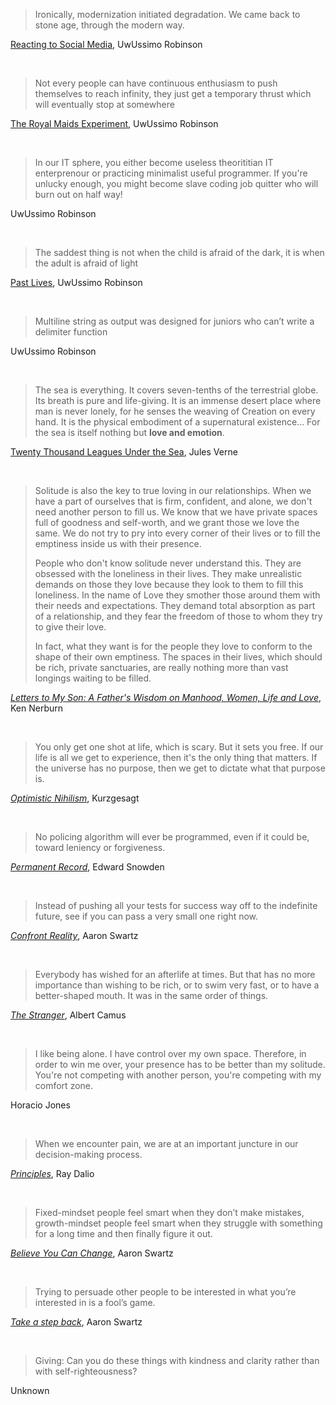 > Ironically, modernization initiated degradation. We came back to stone age, through the modern way.

[Reacting to Social Media](https://t.me/uwublog/636), UwUssimo Robinson

<br />

> Not every people can have continuous enthusiasm to push themselves to reach infinity, they just get a temporary thrust which will eventually stop at somewhere

[The Royal Maids Experiment](https://t.me/uwublog/695), UwUssimo Robinson

<br />

> In our IT sphere, you either become useless theorititian IT enterprenour or practicing minimalist useful programmer. If you're unlucky enough, you might become slave coding job quitter who will burn out on half way!

UwUssimo Robinson

<br />

> The saddest thing is not when the child is afraid of the dark, it is when the adult is afraid of light

[Past Lives](https://www.youtube.com/watch?v=-TXtyYZIiWc), UwUssimo Robinson

<br />

> Multiline string as output was designed for juniors who can’t write a delimiter function

UwUssimo Robinson

<br />

> The sea is everything. It covers seven-tenths of the terrestrial globe. Its breath is pure and life-giving. It is an immense desert place where man is never lonely, for he senses the weaving of Creation on every hand. It is the physical embodiment of a supernatural existence... For the sea is itself nothing but **love and emotion**.

[Twenty Thousand Leagues Under the Sea](https://www.amazon.com/000-Leagues-Under-Wordsworth-Classics/dp/1853260312), Jules Verne

<br />

> Solitude is also the key to true loving in our relationships. When we have a part of ourselves that is firm, confident, and alone, we don't need another person to fill us. We know that we have private spaces full of goodness and self-worth, and we grant those we love the same. We do not try to pry into every corner of their lives or to fill the emptiness inside us with their presence.
>
> People who don't know solitude never understand this. They are obsessed with the loneliness in their lives. They make unrealistic demands on those they love because they look to them to fill this loneliness. In the name of Love they smother those around them with their needs and expectations. They demand total absorption as part of a relationship, and they fear the freedom of those to whom they try to give their love.
>
> In fact, what they want is for the people they love to conform to the shape of their own emptiness. The spaces in their lives, which should be rich, private sanctuaries, are really nothing more than vast longings waiting to be filled.

[_Letters to My Son: A Father's Wisdom on Manhood, Women, Life and Love_](https://www.amazon.com/Letters-My-Son-Fathers-Manhood/dp/188003249X), Ken Nerburn

<br />

> You only get one shot at life, which is scary. But it sets you free. If our life is all we get to experience, then it's the only thing that matters. If the universe has no purpose, then we get to dictate what that purpose is.

[_Optimistic Nihilism_](https://www.youtube.com/watch?v=MBRqu0YOH14), Kurzgesagt

<br />

> No policing algorithm will ever be programmed, even if it could be, toward leniency or forgiveness.

[_Permanent Record_](https://www.amazon.com/Permanent-Record-Edward-Snowden/dp/1250237238), Edward Snowden

<br />

> Instead of pushing all your tests for success way off to the indefinite future, see if you can pass a very small one right now.

[_Confront Reality_](http://www.aaronsw.com/weblog/anders), Aaron Swartz

<br />

> Everybody has wished for an afterlife at times. But that has no more importance than wishing to be rich, or to swim very fast, or to have a better-shaped mouth. It was in the same order of things.

[_The Stranger_](https://www.amazon.com/Stranger-Albert-Camus/dp/0679720200), Albert Camus

<br />

> I like being alone. I have control over my own space. Therefore, in order to win me over, your presence has to be better than my solitude. You're not competing with another person, you're competing with my comfort zone.

Horacio Jones

<br />

> When we encounter pain, we are at an important juncture in our decision-making process.

[_Principles_](https://www.amazon.com/Principles-Life-Work-Ray-Dalio/dp/1501124021), Ray Dalio

<br />

> Fixed-mindset people feel smart when they don’t make mistakes, growth-mindset people feel smart when they struggle with something for a long time and then finally figure it out.

[_Believe You Can Change_](http://www.aaronsw.com/weblog/dweck), Aaron Swartz

<br />

> Trying to persuade other people to be interested in what you’re interested in is a fool’s game.

[_Take a step back_](http://www.aaronsw.com/weblog/stepback), Aaron Swartz

<br />

> Giving: Can you do these things with kindness and clarity rather than with self-righteousness?

Unknown

<br />
